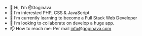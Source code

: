 - 👋 Hi, I’m @Goginava
- 👀 I’m interested PHP, CSS & JavaScript
- 🌱 I’m currently learning to become a Full Stack Web Developer
- 💞️ I’m looking to collaborate on develop a huge app.
- 📫 How to reach me: Per mail info@goginava.com

<!---
Goginava/Goginava is a ✨ special ✨ repository because its `README.md` (this file) appears on your GitHub profile.
You can click the Preview link to take a look at your changes.
--->
